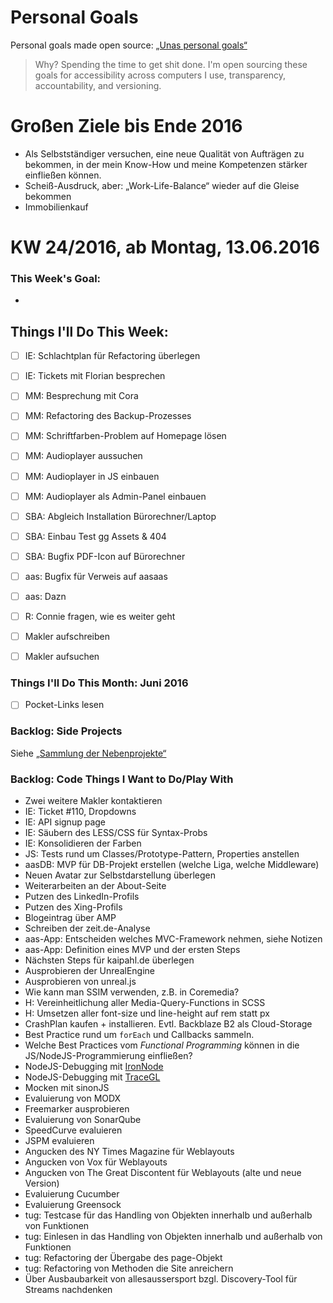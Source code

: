 Personal Goals
==============

Personal goals made open source: [„Unas personal goals“](http://una.im/personal-goals-guide/#=%81)
> Why? Spending the time to get shit done. I'm open sourcing these goals for accessibility across computers I use, transparency, accountability, and versioning.

# Großen Ziele bis Ende 2016
* Als Selbstständiger versuchen, eine neue Qualität von Aufträgen zu bekommen, in der mein Know-How und meine Kompetenzen stärker einfließen können.
* Scheiß-Ausdruck, aber: „Work-Life-Balance“ wieder auf die Gleise bekommen
* Immobilienkauf


# KW 24/2016, ab Montag, 13.06.2016


### This Week's Goal: 
* 



## Things I'll Do This Week:
- [ ] IE: Schlachtplan für Refactoring überlegen
- [ ] IE: Tickets mit Florian besprechen
- [ ] MM: Besprechung mit Cora
- [ ] MM: Refactoring des Backup-Prozesses
- [ ] MM: Schriftfarben-Problem auf Homepage lösen
- [ ] MM: Audioplayer aussuchen
- [ ] MM: Audioplayer in JS einbauen
- [ ] MM: Audioplayer als Admin-Panel einbauen
- [ ] SBA: Abgleich Installation Bürorechner/Laptop
- [ ] SBA: Einbau Test gg Assets & 404
- [ ] SBA: Bugfix PDF-Icon auf Bürorechner
- [ ] aas: Bugfix für Verweis auf aasaas
- [ ] aas: Dazn
- [ ] R: Connie fragen, wie es weiter geht
- [ ] Makler aufschreiben
- [ ] Makler aufsuchen



### Things I'll Do This Month: Juni 2016
- [ ] Pocket-Links lesen


### Backlog: Side Projects
Siehe [„Sammlung der Nebenprojekte“](~/Sites/dogfood-personal-goal/recources/pet-projects.md)


### Backlog: Code Things I Want to Do/Play With
* Zwei weitere Makler kontaktieren
* IE: Ticket #110, Dropdowns
* IE: API signup page
* IE: Säubern des LESS/CSS für Syntax-Probs
* IE: Konsolidieren der Farben
* JS: Tests rund um Classes/Prototype-Pattern, Properties anstellen
* aasDB: MVP für DB-Projekt erstellen (welche Liga, welche Middleware)
* Neuen Avatar zur Selbstdarstellung überlegen
* Weiterarbeiten an der About-Seite
* Putzen des LinkedIn-Profils
* Putzen des Xing-Profils
* Blogeintrag über AMP
* Schreiben der zeit.de-Analyse
* aas-App: Entscheiden welches MVC-Framework nehmen, siehe Notizen
* aas-App: Definition eines MVP und der ersten Steps
* Nächsten Steps für kaipahl.de überlegen
* Ausprobieren der UnrealEngine
* Ausprobieren von unreal.js
* Wie kann man SSIM verwenden, z.B. in Coremedia?
* H: Vereinheitlichung aller Media-Query-Functions in SCSS
* H: Umsetzen aller font-size und line-height auf rem statt px
* CrashPlan kaufen + installieren. Evtl. Backblaze B2 als Cloud-Storage
* Best Practice rund um `forEach` und Callbacks sammeln.
* Welche Best Practices vom _Functional Programming_ können in die JS/NodeJS-Programmierung einfließen?
* NodeJS-Debugging mit [IronNode](http://s-a.github.io/iron-node/)
* NodeJS-Debugging mit [TraceGL](https://github.com/traceglMPL/tracegl)
* Mocken mit sinonJS
* Evaluierung von MODX
* Freemarker ausprobieren
* Evaluierung von SonarQube
* SpeedCurve evaluieren
* JSPM evaluieren
* Angucken des NY Times Magazine für Weblayouts
* Angucken von Vox für Weblayouts
* Angucken von The Great Discontent für Weblayouts (alte und neue Version)
* Evaluierung Cucumber
* Evaluierung Greensock
* tug: Testcase für das Handling von Objekten innerhalb und außerhalb von Funktionen
* tug: Einlesen in das Handling von Objekten innerhalb und außerhalb von Funktionen
* tug: Refactoring der Übergabe des page-Objekt
* tug: Refactoring von Methoden die Site anreichern
* Über Ausbaubarkeit von allesaussersport bzgl. Discovery-Tool für Streams nachdenken


